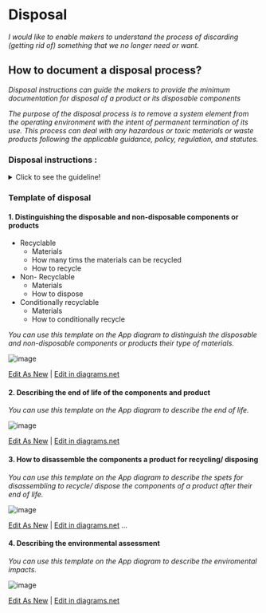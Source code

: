 # **Disposal**

*I would like to enable makers to understand the process of discarding (getting rid of) something that we no longer need or want.* 

## **How to document a disposal process?**

*Disposal instructions can guide the makers to provide the minimum documentation for disposal of a product or its disposable components*

*The purpose of the disposal process is to remove a system element from the operating environment with the intent of permanent termination of its use. This process can deal with any hazardous or toxic materials or waste products following the applicable guidance, policy, regulation, and statutes.*

 ### **Disposal instructions :** 
<details>
  <summary>Click to see the guideline!</summary>
 
  - **Definition:** *disposal instructions identify the process of removing a system or its component, ensuring the proper handling of any environmentally sensitive materials, and sending the remainder to surplus storage or sale.*


```
What does comprise the documentation of disposal instructions?

 1. Distinguishing the disposable and non-disposable components or products
   - Recyclable: a process of turning waste into another form of new and reusable materials
      - Identifying the material of disposable components or products.
         - Disposable products are most often made from
            - Polystyrene 
            - Cotton
            - etc.
     - Determining what material can be recycled many times
     - How to recycle the components or products and their type of materials?
   - Non-recyclable: the components or products that are designed for single-use, which means they get discarded immediately after use.
      - Identifying the material of components or products.
         - Textiles
         - Ceramics
         - Etc.
      - How to dispose the non-recyclable components or products and their type of materials?
         - Incineration: This type of waste disposal involves the dumping off method where you eliminate waste materials via combustion.
         - Landfill: It involves collecting, transporting, dumping, and burying waste in a designated land.
   - Conditionally recyclable: this tells you if any additional steps are required before recycling the component or product.
      - Identifying the conditional recyclable materials 
      - How to conditionally recycle the components or products and their type of materials?
 2. End of life of the product for disposing or recycling
 3. How to disassemble the components a product for recycling/disposing?
 4. Describing the environmental assessment
   - The negative consequences of disposable products on the environment if sustainability isn't factored into disposal options
   - How to select the materials, manufacturing process, etc. to have the less environmental impacts?
 
How to visualize the process of disposal? 
 1. Images 
 2. Videos 
```
</details>

### Template of disposal
 
 #### 1. Distinguishing the disposable and non-disposable components or products
  * Recyclable 
     * Materials
     * How many tims the materials can be recycled
     * How to recycle 
  * Non- Recyclable
      * Materials
      * How to dispose
  * Conditionally recyclable
     * Materials
     * How to conditionally recycle

 *You can use this template on the App diagram to distinguish the disposable and non-disposable components or products their type of materials.*
 
 ![image](https://github.com/OPEN-NEXT/wp2.3_Guideline-for-documentation-of-OSH-design-reuse/blob/main/Sources/Images/Disposal.jpg)

 <a href="https://app.diagrams.net/#Hamerezoji1362%2Fdrawio-github%2Fmaster%2FDisposal.drawio" target="_blank">Edit As New</a> | <a href="https://app.diagrams.net/#Hamerezoji1362%2Fdrawio-github%2Fmaster%2FDisposal.png">Edit in diagrams.net</a>
 
 #### 2. Describing the end of life of the components and product 
 
  *You can use this template on the App diagram to describe the end of life.*
 
 ![image](https://github.com/OPEN-NEXT/wp2.3_Guideline-for-documentation-of-OSH-design-reuse/blob/main/Sources/Images/End%20of%20life%20of%20product%20and%20components%20.jpg)

 <a href="https://app.diagrams.net/#Hamerezoji1362%2Fdrawio-github%2Fmaster%2FEnd%20of%20life%20of%20product%20and%20components%20.drawio">Edit As New</a> | <a href="https://app.diagrams.net/#Hamerezoji1362%2Fdrawio-github%2Fmaster%2F%20End%20of%20life%20of%20product%20and%20components%20.png">Edit in diagrams.net</a>

 #### 3. How to disassemble the components a product for recycling/ disposing
 
   *You can use this template on the App diagram to describe the spets for disassembling to recycle/ dispose the components of a product after their end of life.*
 
 ![image](https://github.com/OPEN-NEXT/wp2.3_Guideline-for-documentation-of-OSH-design-reuse/blob/main/Sources/Images/Disassembly%20for%20recycling%20or%20disposing%20.jpg)

 <a href="https://app.diagrams.net/#Hamerezoji1362%2Fdrawio-github%2Fmaster%2FDisassemble%20for%20recycling%20or%20disposing.drawio">Edit As New</a> | <a href="https://app.diagrams.net/#Hamerezoji1362%2Fdrawio-github%2Fmaster%2FDisassembly%20for%20recycling%20or%20disposing%20.drawio.png">Edit in diagrams.net</a>
 ...
 #### 4. Describing the environmental assessment 
 
  
   *You can use this template on the App diagram to describe the enviromental impacts.*
 
 ![image](https://github.com/OPEN-NEXT/wp2.3_Guideline-for-documentation-of-OSH-design-reuse/blob/main/Sources/Images/Environmental%20impact.jpg)

 <a href="https://app.diagrams.net/#Hamerezoji1362%2Fdrawio-github%2Fmaster%2FEnvironmental%20impact.drawio">Edit As New</a> | <a href="https://app.diagrams.net/#Hamerezoji1362%2Fdrawio-github%2Fmaster%2FEnvironmental%20impact.drawio.png">Edit in diagrams.net</a>
